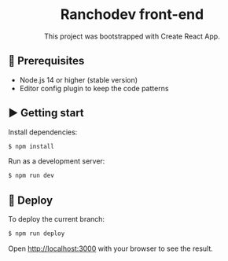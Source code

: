 <h1 align="center">Ranchodev front-end</h1>

<div align="center">
  This project was bootstrapped with Create React App.
</div>

## 🤖 Prerequisites

- Node.js 14 or higher (stable version)
- Editor config plugin to keep the code patterns

## ▶️ Getting start

Install dependencies:

```bash
$ npm install
```

Run as a development server:

```bash
$ npm run dev
```

## 🦾 Deploy

To deploy the current branch:

```bash
$ npm run deploy
```

Open [http://localhost:3000](http://localhost:3000) with your browser to see the result.
